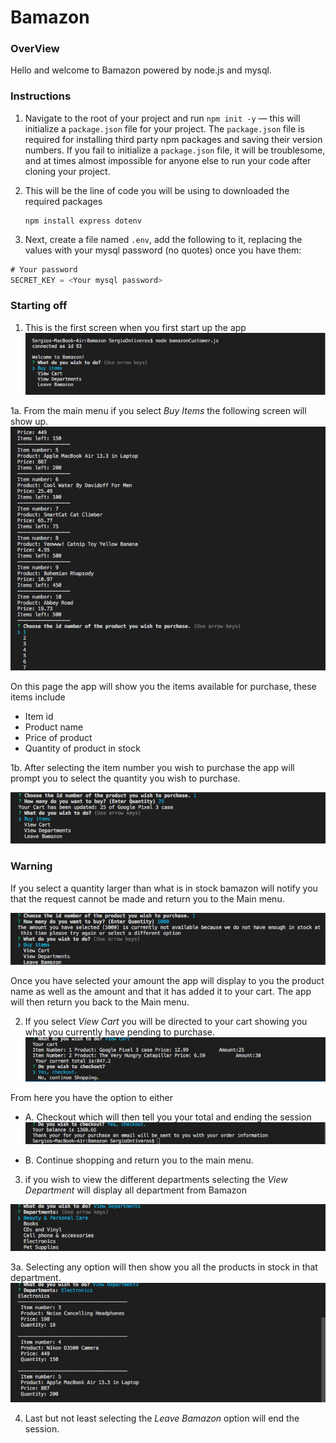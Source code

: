 # Bamazon

### OverView 

Hello and welcome to Bamazon powered by node.js and mysql.


### Instructions

1. Navigate to the root of your project and run `npm init -y` &mdash; this will initialize a `package.json` file for your project. The `package.json` file is required for installing third party npm packages and saving their version numbers. If you fail to initialize a `package.json` file, it will be troublesome, and at times almost impossible for anyone else to run your code after cloning your project.

2. This will be the line of code you will be using to downloaded the required packages
   ```
   npm install express dotenv
   ```

3. Next, create a file named `.env`, add the following to it, replacing the values with your  mysql password (no quotes) once you have them:

```js
# Your password
SECRET_KEY = <Your mysql password>
```

### Starting off

1. This is the first screen when you first start up the app  
![Demo](https://github.com/sergio23jr/Bamazon/blob/master/images/StartUp.png)
 
1a. From the main menu if you select *Buy Items* the following screen will show up.
![Demo](https://github.com/sergio23jr/Bamazon/blob/master/images/viewProducts.png)
 
On this page the app will show you the items available for purchase, these items include
  * Item id
  * Product name
  * Price of product
  * Quantity of product in stock
  
1b. After selecting the item number you wish to purchase the app will prompt you to select the quantity you wish to purchase.

![Demo](https://github.com/sergio23jr/Bamazon/blob/master/images/adding%20to%20cart.png)

### Warning

If you select a quantity larger than what is in stock bamazon will notify you that the request cannot be made and return you to the Main menu.

![Demo](https://github.com/sergio23jr/Bamazon/blob/master/images/invalid_stock_amount.png)
  
Once you have selected your amount the app will display to you the product name as well as the amount and that it has added it to your cart. The app will then return you back to the Main menu.

2. If you select *View Cart* you will be directed to your cart showing you what you currently have pending to purchase.
![Demo](https://github.com/sergio23jr/Bamazon/blob/master/images/yourCart.png)

From here you have the option to either 
* A. Checkout which will then tell you your total and ending the session
![Checking out](https://github.com/sergio23jr/Bamazon/blob/master/images/checking%20out.png)

* B. Continue shopping and return you to the main menu.

3. if you wish to view the different departments selecting the *View Department* will display all department from Bamazon

![departments](https://github.com/sergio23jr/Bamazon/blob/master/images/departments.png)

3a. Selecting any option will then show you all the products in stock in that department.
![department products](https://github.com/sergio23jr/Bamazon/blob/master/images/department_items.png)

4. Last but not least selecting the *Leave Bamazon* option will end the session.
